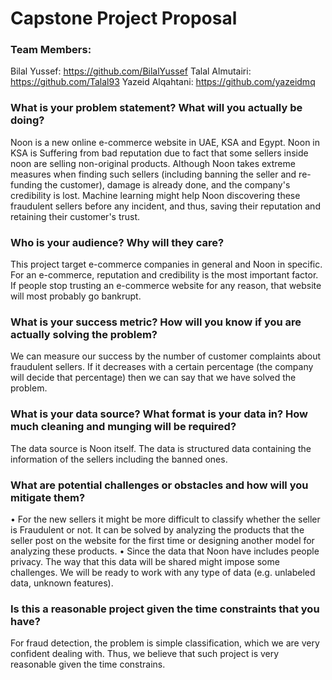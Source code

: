 # Capstone Project Proposal

### Team Members: 
Bilal Yussef: https://github.com/BilalYussef
Talal Almutairi: https://github.com/Talal93 
Yazeid Alqahtani: https://github.com/yazeidmq 

### What is your problem statement?  What will you actually be doing?
Noon is a new online e-commerce website in UAE, KSA and Egypt. Noon in KSA is Suffering from bad reputation due to fact that some sellers inside noon are selling non-original products. Although Noon takes extreme measures when finding such sellers (including banning the seller and re-funding the customer), damage is already done, and the company's credibility is lost. 
Machine learning might help Noon discovering these fraudulent sellers before any incident, and thus, saving their reputation and retaining their customer's trust.

### Who is your audience?  Why will they care?
This project target e-commerce companies in general and Noon in specific. For an e-commerce, reputation and credibility is the most important factor. If people stop trusting an e-commerce website for any reason, that website will most probably go bankrupt. 

### What is your success metric?  How will you know if you are actually solving the problem?
We can measure our success by the number of customer complaints about fraudulent sellers. If it decreases with a certain percentage (the company will decide that percentage) then we can say that we have solved the problem.

### What is your data source?  What format is your data in?  How much cleaning and munging will be required?
The data source is Noon itself. The data is structured data containing the information of the sellers including the banned ones. 

### What are potential challenges or obstacles and how will you mitigate them?

•	For the new sellers it might be more difficult to classify whether the seller is Fraudulent or not. 
It can be solved by analyzing the products that the seller post on the website for the first time or designing another model for analyzing these products.
•	Since the data that Noon have includes people privacy. The way that this data will be shared might impose some challenges.
We will be ready to work with any type of data (e.g. unlabeled data, unknown features).

### Is this a reasonable project given the time constraints that you have?
For fraud detection, the problem is simple classification, which we are very confident dealing with. 
Thus, we believe that such project is very reasonable given the time constrains.

